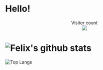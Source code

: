 # Hello!

<p align="center"> 
  Visitor count<br>
  <img src="https://profile-counter.glitch.me/felix990302/count.svg" />
</p>

# ![Felix's github stats](https://github-readme-stats.vercel.app/api?username=felix990302&count_private=true&show_icons=true&theme=radical)

![Top Langs](https://github-readme-stats.vercel.app/api/top-langs/?username=felix990302&theme=radical)
